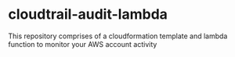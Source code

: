 # cloudtrail-audit-lambda
This repository comprises of a cloudformation template and lambda function to monitor your AWS account activity
